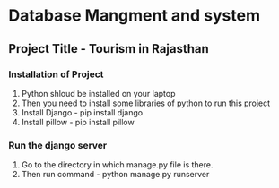 # Database Mangment and system

## Project Title - Tourism in Rajasthan
### Installation of Project

1. Python shloud be installed on your laptop
2. Then you need to install some libraries of python to run this project
3. Install Django - pip install django
4. Install pillow - pip install pillow

### Run the django server
1. Go to the directory in which manage.py file is there.
2. Then run command - python manage.py runserver
